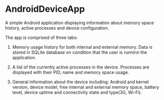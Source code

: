 AndroidDeviceApp
================

A simple Android application displaying information about memory space history, active processes and device configuration.

The app is comprised of three tabs:

1. Memory usage history for both internal and external memory. Data is stored in SQLite database on condition that the user
is runninn the application.

2. A list of the currently active processes in the device. Processes are displayed with their PID, name and memory space usage.

3. General information about the device including: Android and kernel version, device model, free internal and external 
memory space, battery level, device uptime and connectivity state and type(3G, Wi-Fi).
